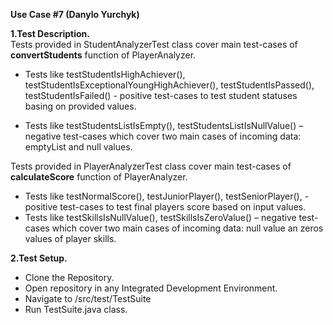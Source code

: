 **Use Case #7 (Danylo Yurchyk)**

**1.Test Description.**  
Tests provided in StudentAnalyzerTest class cover main test-cases of **convertStudents** function of PlayerAnalyzer.

* Tests like testStudentIsHighAchiever(), testStudentIsExceptionalYoungHighAchiever(), testStudentIsPassed(), testStudentIsFailed() - positive test-cases to test student statuses basing on provided values.  

* Tests like testStudentsListIsEmpty(), testStudentsListIsNullValue() – negative test-cases which cover two main cases of incoming data: emptyList and null values.  

Tests provided in PlayerAnalyzerTest class cover main test-cases of **calculateScore** function of PlayerAnalyzer.                                                
                                                                                                                                                                    
* Tests like testNormalScore(), testJuniorPlayer(), testSeniorPlayer(),  - positive test-cases to test final players score based on input values.
* Tests like testSkillsIsNullValue(), testSkillsIsZeroValue() – negative test-cases which cover two main cases of incoming data: null value an zeros values of player skills.

**2.Test Setup.**  
* Clone the Repository.
* Open repository in any Integrated Development Environment.
* Navigate to /src/test/TestSuite
* Run TestSuite.java class.
